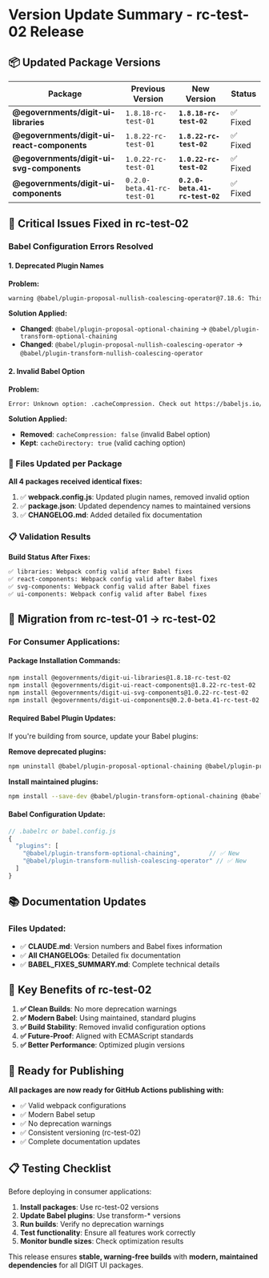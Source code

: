 # Version Update Summary - rc-test-02 Release

## 📦 **Updated Package Versions**

| Package | Previous Version | **New Version** | Status |
|---------|------------------|-----------------|--------|
| **@egovernments/digit-ui-libraries** | `1.8.18-rc-test-01` | **`1.8.18-rc-test-02`** | ✅ Fixed |
| **@egovernments/digit-ui-react-components** | `1.8.22-rc-test-01` | **`1.8.22-rc-test-02`** | ✅ Fixed |
| **@egovernments/digit-ui-svg-components** | `1.0.22-rc-test-01` | **`1.0.22-rc-test-02`** | ✅ Fixed |
| **@egovernments/digit-ui-components** | `0.2.0-beta.41-rc-test-01` | **`0.2.0-beta.41-rc-test-02`** | ✅ Fixed |

## 🚨 **Critical Issues Fixed in rc-test-02**

### **Babel Configuration Errors Resolved**

#### **1. Deprecated Plugin Names**
**Problem:**
```bash
warning @babel/plugin-proposal-nullish-coalescing-operator@7.18.6: This proposal has been merged to the ECMAScript standard and thus this plugin is no longer maintained.
```

**Solution Applied:**
- **Changed**: `@babel/plugin-proposal-optional-chaining` → `@babel/plugin-transform-optional-chaining`
- **Changed**: `@babel/plugin-proposal-nullish-coalescing-operator` → `@babel/plugin-transform-nullish-coalescing-operator`

#### **2. Invalid Babel Option**
**Problem:**
```bash
Error: Unknown option: .cacheCompression. Check out https://babeljs.io/docs/en/babel-core/#options
```

**Solution Applied:**
- **Removed**: `cacheCompression: false` (invalid Babel option)
- **Kept**: `cacheDirectory: true` (valid caching option)

### **🔧 Files Updated per Package**

**All 4 packages received identical fixes:**
1. ✅ **webpack.config.js**: Updated plugin names, removed invalid option
2. ✅ **package.json**: Updated dependency names to maintained versions
3. ✅ **CHANGELOG.md**: Added detailed fix documentation

### **📋 Validation Results**

**Build Status After Fixes:**
```bash
✅ libraries: Webpack config valid after Babel fixes
✅ react-components: Webpack config valid after Babel fixes  
✅ svg-components: Webpack config valid after Babel fixes
✅ ui-components: Webpack config valid after Babel fixes
```

## 🔄 **Migration from rc-test-01 → rc-test-02**

### **For Consumer Applications:**

#### **Package Installation Commands:**
```bash
npm install @egovernments/digit-ui-libraries@1.8.18-rc-test-02
npm install @egovernments/digit-ui-react-components@1.8.22-rc-test-02
npm install @egovernments/digit-ui-svg-components@1.0.22-rc-test-02
npm install @egovernments/digit-ui-components@0.2.0-beta.41-rc-test-02
```

#### **Required Babel Plugin Updates:**
If you're building from source, update your Babel plugins:

**Remove deprecated plugins:**
```bash
npm uninstall @babel/plugin-proposal-optional-chaining @babel/plugin-proposal-nullish-coalescing-operator
```

**Install maintained plugins:**
```bash
npm install --save-dev @babel/plugin-transform-optional-chaining @babel/plugin-transform-nullish-coalescing-operator
```

#### **Babel Configuration Update:**
```javascript
// .babelrc or babel.config.js
{
  "plugins": [
    "@babel/plugin-transform-optional-chaining",        // ✅ New
    "@babel/plugin-transform-nullish-coalescing-operator" // ✅ New
  ]
}
```

## 📚 **Documentation Updates**

### **Files Updated:**
- ✅ **CLAUDE.md**: Version numbers and Babel fixes information
- ✅ **All CHANGELOGs**: Detailed fix documentation
- ✅ **BABEL_FIXES_SUMMARY.md**: Complete technical details

## 🎯 **Key Benefits of rc-test-02**

1. **✅ Clean Builds**: No more deprecation warnings
2. **✅ Modern Babel**: Using maintained, standard plugins
3. **✅ Build Stability**: Removed invalid configuration options
4. **✅ Future-Proof**: Aligned with ECMAScript standards
5. **✅ Better Performance**: Optimized plugin versions

## 🚀 **Ready for Publishing**

**All packages are now ready for GitHub Actions publishing with:**
- ✅ Valid webpack configurations
- ✅ Modern Babel setup
- ✅ No deprecation warnings
- ✅ Consistent versioning (rc-test-02)
- ✅ Complete documentation updates

## 📋 **Testing Checklist**

Before deploying in consumer applications:

1. **Install packages**: Use rc-test-02 versions
2. **Update Babel plugins**: Use transform-* versions
3. **Run builds**: Verify no deprecation warnings
4. **Test functionality**: Ensure all features work correctly
5. **Monitor bundle sizes**: Check optimization results

This release ensures **stable, warning-free builds** with **modern, maintained dependencies** for all DIGIT UI packages.
